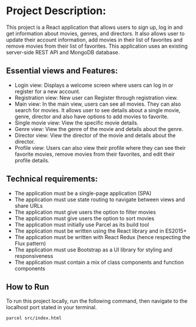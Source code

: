 # Project Description:
This project is a React application that allows users to sign up, log in and get information about movies, genres, and directors. It also allows user to update their account information, add movies in their list of favorites and remove movies from their list of favorites. This application uses an existing server-side REST API and MongoDB database.

## Essential views and Features:
- Login view: Displays a welcome screen where users can log in or register for a new account.
- Registration view: New user can Register through registration view.
- Main view: In the main view, users can see all movies. They can also search for movies. It allows user to see details about a single movie, genre, director and also have options to add movies to favorite.
- Single movie view: View the specific movie details.
- Genre view: View the genre of the movie and details about the genre.
- Director view: View the director of the movie and details about the director.
- Profile view: Users can also view their profile where they can see their favorite movies, remove movies from their favorites, and edit their profile details.

## Technical requirements:
- The application must be a single-page application (SPA)
- The application must use state routing to navigate between views and share URLs
- The application must give users the option to filter movies
- The application must give users the option to sort movies
- The application must initially use Parcel as its build tool
- The application must be written using the React library and in ES2015+
- The application must be written with React Redux (hence respecting the Flux pattern)
- The application must use Bootstrap as a UI library for styling and responsiveness
- The application must contain a mix of class components and function components

## How to Run
To run this project locally, run the following command, then navigate to the localhost port stated in your terminal.

`parcel src/index.html`